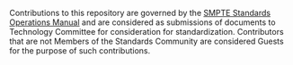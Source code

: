 Contributions to this repository are governed by the [SMPTE Standards Operations Manual](https://www.smpte.org/about/policies-and-governance) and are considered as submissions of documents to Technology Committee for consideration for standardization. Contributors that are not Members of the Standards Community are considered Guests for the purpose of such contributions.